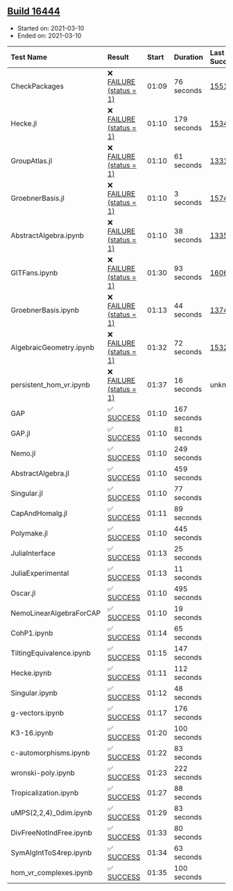 ## [Build 16444](https://oscarci.mathematik.uni-kl.de/job/oscar/16444/)

* Started on: 2021-03-10
* Ended on: 2021-03-10

| Test Name    | Result | Start | Duration | Last Success | First Failure |
|:-------------|:-------|:------|:---------|:-------------|:--------------|
| CheckPackages | ❌ [FAILURE (status = 1)](https://oscarci.mathematik.uni-kl.de/job/oscar/16444/artifact/logs/build-16444/CheckPackages.log) | 01:09 | 76 seconds | [15514](https://oscarci.mathematik.uni-kl.de/job/oscar/15514/) | [15515](https://oscarci.mathematik.uni-kl.de/job/oscar/15515/) |
| Hecke.jl | ❌ [FAILURE (status = 1)](https://oscarci.mathematik.uni-kl.de/job/oscar/16444/artifact/logs/build-16444/Hecke.jl.log) | 01:10 | 179 seconds | [15344](https://oscarci.mathematik.uni-kl.de/job/oscar/15344/) | [15348](https://oscarci.mathematik.uni-kl.de/job/oscar/15348/) |
| GroupAtlas.jl | ❌ [FAILURE (status = 1)](https://oscarci.mathematik.uni-kl.de/job/oscar/16444/artifact/logs/build-16444/GroupAtlas.jl.log) | 01:10 | 61 seconds | [13311](https://oscarci.mathematik.uni-kl.de/job/oscar/13311/) | [13312](https://oscarci.mathematik.uni-kl.de/job/oscar/13312/) |
| GroebnerBasis.jl | ❌ [FAILURE (status = 1)](https://oscarci.mathematik.uni-kl.de/job/oscar/16444/artifact/logs/build-16444/GroebnerBasis.jl.log) | 01:10 | 3 seconds | [15745](https://oscarci.mathematik.uni-kl.de/job/oscar/15745/) | [15746](https://oscarci.mathematik.uni-kl.de/job/oscar/15746/) |
| AbstractAlgebra.ipynb | ❌ [FAILURE (status = 1)](https://oscarci.mathematik.uni-kl.de/job/oscar/16444/artifact/logs/build-16444/AbstractAlgebra.ipynb.log) | 01:10 | 38 seconds | [13355](https://oscarci.mathematik.uni-kl.de/job/oscar/13355/) | [13356](https://oscarci.mathematik.uni-kl.de/job/oscar/13356/) |
| GITFans.ipynb | ❌ [FAILURE (status = 1)](https://oscarci.mathematik.uni-kl.de/job/oscar/16444/artifact/logs/build-16444/GITFans.ipynb.log) | 01:30 | 93 seconds | [16068](https://oscarci.mathematik.uni-kl.de/job/oscar/16068/) | [16069](https://oscarci.mathematik.uni-kl.de/job/oscar/16069/) |
| GroebnerBasis.ipynb | ❌ [FAILURE (status = 1)](https://oscarci.mathematik.uni-kl.de/job/oscar/16444/artifact/logs/build-16444/GroebnerBasis.ipynb.log) | 01:13 | 44 seconds | [13748](https://oscarci.mathematik.uni-kl.de/job/oscar/13748/) | [13749](https://oscarci.mathematik.uni-kl.de/job/oscar/13749/) |
| AlgebraicGeometry.ipynb | ❌ [FAILURE (status = 1)](https://oscarci.mathematik.uni-kl.de/job/oscar/16444/artifact/logs/build-16444/AlgebraicGeometry.ipynb.log) | 01:32 | 72 seconds | [15322](https://oscarci.mathematik.uni-kl.de/job/oscar/15322/) | [15323](https://oscarci.mathematik.uni-kl.de/job/oscar/15323/) |
| persistent_hom_vr.ipynb | ❌ [FAILURE (status = 1)](https://oscarci.mathematik.uni-kl.de/job/oscar/16444/artifact/logs/build-16444/persistent_hom_vr.ipynb.log) | 01:37 | 16 seconds | unknown | unknown |
| GAP | ✅ [SUCCESS](https://oscarci.mathematik.uni-kl.de/job/oscar/16444/artifact/logs/build-16444/GAP.log) | 01:10 | 167 seconds |  |  |
| GAP.jl | ✅ [SUCCESS](https://oscarci.mathematik.uni-kl.de/job/oscar/16444/artifact/logs/build-16444/GAP.jl.log) | 01:10 | 81 seconds |  |  |
| Nemo.jl | ✅ [SUCCESS](https://oscarci.mathematik.uni-kl.de/job/oscar/16444/artifact/logs/build-16444/Nemo.jl.log) | 01:10 | 249 seconds |  |  |
| AbstractAlgebra.jl | ✅ [SUCCESS](https://oscarci.mathematik.uni-kl.de/job/oscar/16444/artifact/logs/build-16444/AbstractAlgebra.jl.log) | 01:10 | 459 seconds |  |  |
| Singular.jl | ✅ [SUCCESS](https://oscarci.mathematik.uni-kl.de/job/oscar/16444/artifact/logs/build-16444/Singular.jl.log) | 01:10 | 77 seconds |  |  |
| CapAndHomalg.jl | ✅ [SUCCESS](https://oscarci.mathematik.uni-kl.de/job/oscar/16444/artifact/logs/build-16444/CapAndHomalg.jl.log) | 01:11 | 89 seconds |  |  |
| Polymake.jl | ✅ [SUCCESS](https://oscarci.mathematik.uni-kl.de/job/oscar/16444/artifact/logs/build-16444/Polymake.jl.log) | 01:10 | 445 seconds |  |  |
| JuliaInterface | ✅ [SUCCESS](https://oscarci.mathematik.uni-kl.de/job/oscar/16444/artifact/logs/build-16444/JuliaInterface.log) | 01:13 | 25 seconds |  |  |
| JuliaExperimental | ✅ [SUCCESS](https://oscarci.mathematik.uni-kl.de/job/oscar/16444/artifact/logs/build-16444/JuliaExperimental.log) | 01:13 | 11 seconds |  |  |
| Oscar.jl | ✅ [SUCCESS](https://oscarci.mathematik.uni-kl.de/job/oscar/16444/artifact/logs/build-16444/Oscar.jl.log) | 01:10 | 495 seconds |  |  |
| NemoLinearAlgebraForCAP | ✅ [SUCCESS](https://oscarci.mathematik.uni-kl.de/job/oscar/16444/artifact/logs/build-16444/NemoLinearAlgebraForCAP.log) | 01:10 | 19 seconds |  |  |
| CohP1.ipynb | ✅ [SUCCESS](https://oscarci.mathematik.uni-kl.de/job/oscar/16444/artifact/logs/build-16444/CohP1.ipynb.log) | 01:14 | 65 seconds |  |  |
| TiltingEquivalence.ipynb | ✅ [SUCCESS](https://oscarci.mathematik.uni-kl.de/job/oscar/16444/artifact/logs/build-16444/TiltingEquivalence.ipynb.log) | 01:15 | 147 seconds |  |  |
| Hecke.ipynb | ✅ [SUCCESS](https://oscarci.mathematik.uni-kl.de/job/oscar/16444/artifact/logs/build-16444/Hecke.ipynb.log) | 01:11 | 112 seconds |  |  |
| Singular.ipynb | ✅ [SUCCESS](https://oscarci.mathematik.uni-kl.de/job/oscar/16444/artifact/logs/build-16444/Singular.ipynb.log) | 01:12 | 48 seconds |  |  |
| g-vectors.ipynb | ✅ [SUCCESS](https://oscarci.mathematik.uni-kl.de/job/oscar/16444/artifact/logs/build-16444/g-vectors.ipynb.log) | 01:17 | 176 seconds |  |  |
| K3-16.ipynb | ✅ [SUCCESS](https://oscarci.mathematik.uni-kl.de/job/oscar/16444/artifact/logs/build-16444/K3-16.ipynb.log) | 01:20 | 100 seconds |  |  |
| c-automorphisms.ipynb | ✅ [SUCCESS](https://oscarci.mathematik.uni-kl.de/job/oscar/16444/artifact/logs/build-16444/c-automorphisms.ipynb.log) | 01:22 | 83 seconds |  |  |
| wronski-poly.ipynb | ✅ [SUCCESS](https://oscarci.mathematik.uni-kl.de/job/oscar/16444/artifact/logs/build-16444/wronski-poly.ipynb.log) | 01:23 | 222 seconds |  |  |
| Tropicalization.ipynb | ✅ [SUCCESS](https://oscarci.mathematik.uni-kl.de/job/oscar/16444/artifact/logs/build-16444/Tropicalization.ipynb.log) | 01:27 | 88 seconds |  |  |
| uMPS(2,2,4)_0dim.ipynb | ✅ [SUCCESS](https://oscarci.mathematik.uni-kl.de/job/oscar/16444/artifact/logs/build-16444/uMPS-2-2-4-_0dim.ipynb.log) | 01:29 | 83 seconds |  |  |
| DivFreeNotIndFree.ipynb | ✅ [SUCCESS](https://oscarci.mathematik.uni-kl.de/job/oscar/16444/artifact/logs/build-16444/DivFreeNotIndFree.ipynb.log) | 01:33 | 80 seconds |  |  |
| SymAlgIntToS4rep.ipynb | ✅ [SUCCESS](https://oscarci.mathematik.uni-kl.de/job/oscar/16444/artifact/logs/build-16444/SymAlgIntToS4rep.ipynb.log) | 01:34 | 63 seconds |  |  |
| hom_vr_complexes.ipynb | ✅ [SUCCESS](https://oscarci.mathematik.uni-kl.de/job/oscar/16444/artifact/logs/build-16444/hom_vr_complexes.ipynb.log) | 01:35 | 100 seconds |  |  |
